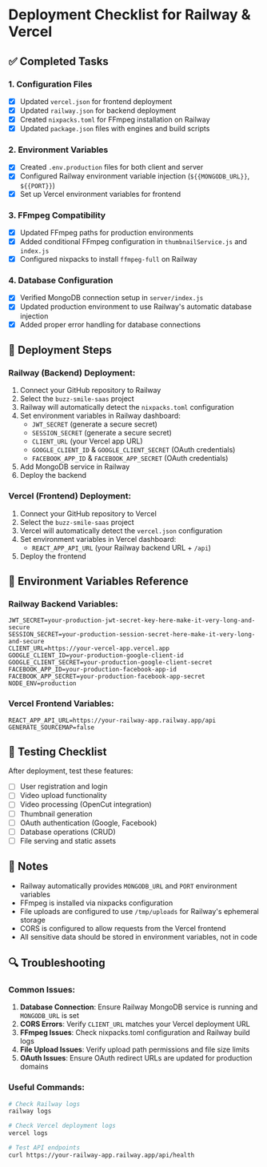 # Deployment Checklist for Railway & Vercel

## ✅ Completed Tasks

### 1. Configuration Files
- [x] Updated `vercel.json` for frontend deployment
- [x] Updated `railway.json` for backend deployment  
- [x] Created `nixpacks.toml` for FFmpeg installation on Railway
- [x] Updated `package.json` files with engines and build scripts

### 2. Environment Variables
- [x] Created `.env.production` files for both client and server
- [x] Configured Railway environment variable injection (`${{MONGODB_URL}}`, `${{PORT}}`)
- [x] Set up Vercel environment variables for frontend

### 3. FFmpeg Compatibility
- [x] Updated FFmpeg paths for production environments
- [x] Added conditional FFmpeg configuration in `thumbnailService.js` and `index.js`
- [x] Configured nixpacks to install `ffmpeg-full` on Railway

### 4. Database Configuration
- [x] Verified MongoDB connection setup in `server/index.js`
- [x] Updated production environment to use Railway's automatic database injection
- [x] Added proper error handling for database connections

## 🚀 Deployment Steps

### Railway (Backend) Deployment:
1. Connect your GitHub repository to Railway
2. Select the `buzz-smile-saas` project
3. Railway will automatically detect the `nixpacks.toml` configuration
4. Set environment variables in Railway dashboard:
   - `JWT_SECRET` (generate a secure secret)
   - `SESSION_SECRET` (generate a secure secret)
   - `CLIENT_URL` (your Vercel app URL)
   - `GOOGLE_CLIENT_ID` & `GOOGLE_CLIENT_SECRET` (OAuth credentials)
   - `FACEBOOK_APP_ID` & `FACEBOOK_APP_SECRET` (OAuth credentials)
5. Add MongoDB service in Railway
6. Deploy the backend

### Vercel (Frontend) Deployment:
1. Connect your GitHub repository to Vercel
2. Select the `buzz-smile-saas` project
3. Vercel will automatically detect the `vercel.json` configuration
4. Set environment variables in Vercel dashboard:
   - `REACT_APP_API_URL` (your Railway backend URL + `/api`)
5. Deploy the frontend

## 🔧 Environment Variables Reference

### Railway Backend Variables:
```
JWT_SECRET=your-production-jwt-secret-key-here-make-it-very-long-and-secure
SESSION_SECRET=your-production-session-secret-here-make-it-very-long-and-secure
CLIENT_URL=https://your-vercel-app.vercel.app
GOOGLE_CLIENT_ID=your-production-google-client-id
GOOGLE_CLIENT_SECRET=your-production-google-client-secret
FACEBOOK_APP_ID=your-production-facebook-app-id
FACEBOOK_APP_SECRET=your-production-facebook-app-secret
NODE_ENV=production
```

### Vercel Frontend Variables:
```
REACT_APP_API_URL=https://your-railway-app.railway.app/api
GENERATE_SOURCEMAP=false
```

## 🧪 Testing Checklist

After deployment, test these features:
- [ ] User registration and login
- [ ] Video upload functionality
- [ ] Video processing (OpenCut integration)
- [ ] Thumbnail generation
- [ ] OAuth authentication (Google, Facebook)
- [ ] Database operations (CRUD)
- [ ] File serving and static assets

## 📝 Notes

- Railway automatically provides `MONGODB_URL` and `PORT` environment variables
- FFmpeg is installed via nixpacks configuration
- File uploads are configured to use `/tmp/uploads` for Railway's ephemeral storage
- CORS is configured to allow requests from the Vercel frontend
- All sensitive data should be stored in environment variables, not in code

## 🔍 Troubleshooting

### Common Issues:
1. **Database Connection**: Ensure Railway MongoDB service is running and `MONGODB_URL` is set
2. **CORS Errors**: Verify `CLIENT_URL` matches your Vercel deployment URL
3. **FFmpeg Issues**: Check nixpacks.toml configuration and Railway build logs
4. **File Upload Issues**: Verify upload path permissions and file size limits
5. **OAuth Issues**: Ensure OAuth redirect URLs are updated for production domains

### Useful Commands:
```bash
# Check Railway logs
railway logs

# Check Vercel deployment logs
vercel logs

# Test API endpoints
curl https://your-railway-app.railway.app/api/health
```